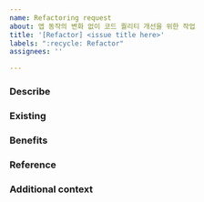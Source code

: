 ```yaml
---
name: Refactoring request
about: 앱 동작의 변화 없이 코드 퀄리티 개선을 위한 작업
title: '[Refactor] <issue title here>'
labels: ":recycle: Refactor"
assignees: ''

---
```


### Describe 
<!--- 개선 방법을 설명합니다. -->

### Existing
<!--- 현재 코드를 기재하고, 개선이 필요한 부분을 설명합니다. -->

### Benefits
<!--- 해당 리팩토링 작업의 기대 효과를 설명합니다 -->

### Reference
<!--- [선택사항] 참고 자료나 링크를 첨부합니다. -->

### Additional context
<!--- [선택사항] 이외의 추가적인 정보를 기재합나다.  -->
